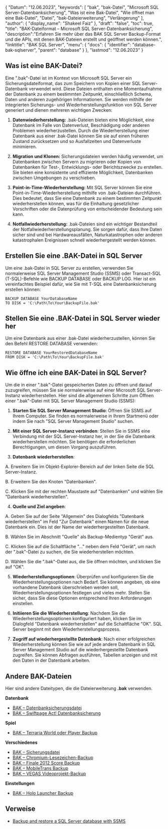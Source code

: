 {
"Datum": "12.06.2023",
  "keywords": [
"bak",
"bak-Datei",
"Microsoft SQL Server-Datenbanksicherung",
"Was ist eine Bak-Datei",
"Wie öffnet man eine Bak-Datei",
"Datei",
"bak-Dateierweiterung",
"Verlängerung"
],
  "author": {
"display_name": "Shakeel Faiz"
},
"draft": "false",
  "toc": true,
"title": "BAK-Dateiformat – Microsoft SQL Server-Datenbanksicherung",
  "description":"Erfahren Sie mehr über das BAK SQL Server Backup-Format und die APIs, mit denen BAK-Dateien erstellt und geöffnet werden können.",
"linktitle": "BAK SQL Server",
  "menu": {
    "docs": {
      "identifier": "database-bak-sqlserver",
"parent": "database"
}
},
"lastmod": "12.06.2023"
}

## Was ist eine BAK-Datei?

Eine ".bak"-Datei ist im Kontext von Microsoft SQL Server ein Sicherungsdateiformat, das zum Speichern von Kopien einer SQL Server-Datenbank verwendet wird. Diese Dateien enthalten eine Momentaufnahme der Datenbank zu einem bestimmten Zeitpunkt, einschließlich Schema, Daten und anderen zugehörigen Informationen. Sie werden mithilfe der integrierten Sicherungs- und Wiederherstellungsfunktion von SQL Server generiert und dienen mehreren wichtigen Zwecken:

1. **Datenwiederherstellung:** .bak-Dateien bieten eine Möglichkeit, eine Datenbank im Falle von Datenverlust, Beschädigung oder anderen Problemen wiederherzustellen. Durch die Wiederherstellung einer Datenbank aus einer .bak-Datei können Sie sie auf einen früheren Zustand zurücksetzen und so Ausfallzeiten und Datenverluste minimieren.

2. **Migration und Klonen:** Sicherungsdateien werden häufig verwendet, um Datenbanken zwischen Servern zu migrieren oder Kopien von Datenbanken für Test-, Entwicklungs- oder Berichtszwecke zu erstellen. Sie bieten eine konsistente und effiziente Möglichkeit, Datenbanken zwischen Umgebungen zu verschieben.

3. **Point-in-Time-Wiederherstellung:** Mit SQL Server können Sie eine Point-in-Time-Wiederherstellung mithilfe von .bak-Dateien durchführen. Dies bedeutet, dass Sie eine Datenbank zu einem bestimmten Zeitpunkt wiederherstellen können, was für die Einhaltung gesetzlicher Vorschriften oder die Datenprüfung von entscheidender Bedeutung sein kann.

4. **Notfallwiederherstellung:** .bak-Dateien sind ein wichtiger Bestandteil der Notfallwiederherstellungsplanung. Sie sorgen dafür, dass Ihre Daten sicher sind und bei Hardwareausfällen, Naturkatastrophen oder anderen katastrophalen Ereignissen schnell wiederhergestellt werden können.

## Erstellen Sie eine .BAK-Datei in SQL Server

Um eine .bak-Datei in SQL Server zu erstellen, verwenden Sie normalerweise SQL Server Management Studio (SSMS) oder Transact-SQL (T-SQL)-Befehle wie BACKUP DATABASE oder BACKUP LOG. Hier ist ein vereinfachtes Beispiel dafür, wie Sie mit T-SQL eine Datenbanksicherung erstellen können:

```
BACKUP DATABASE YourDatabaseName
TO DISK = 'C:\Path\To\Your\BackupFile.bak'
```

## Stellen Sie eine .BAK-Datei in SQL Server wieder her

Um eine Datenbank aus einer .bak-Datei wiederherzustellen, können Sie den Befehl RESTORE DATABASE verwenden:

```
RESTORE DATABASE YourRestoredDatabaseName
FROM DISK = 'C:\Path\To\Your\BackupFile.bak'
```

## Wie öffne ich eine BAK-Datei in SQL Server?

Um die in einer ".bak"-Datei gespeicherten Daten zu öffnen und darauf zuzugreifen, müssen Sie sie normalerweise auf einer Microsoft SQL Server-Instanz wiederherstellen. Hier sind die allgemeinen Schritte zum Öffnen einer ".bak"-Datei mit SQL Server Management Studio (SSMS):

1. **Starten Sie SQL Server Management Studio**: Öffnen Sie SSMS auf Ihrem Computer. Sie finden es normalerweise in Ihrem Startmenü oder indem Sie nach "SQL Server Management Studio" suchen.

2. **Mit einer SQL Server-Instanz verbinden**: Stellen Sie in SSMS eine Verbindung mit der SQL Server-Instanz her, in der Sie die Datenbank wiederherstellen möchten. Sie benötigen die erforderlichen Berechtigungen, um diesen Vorgang auszuführen.

3. **Datenbank wiederherstellen**:

A. Erweitern Sie im Objekt-Explorer-Bereich auf der linken Seite die SQL Server-Instanz.

B. Erweitern Sie den Knoten "Datenbanken".

C. Klicken Sie mit der rechten Maustaste auf "Datenbanken" und wählen Sie "Datenbank wiederherstellen".

4. **Quelle und Ziel angeben**:

A. Geben Sie auf der Seite "Allgemein" des Dialogfelds "Datenbank wiederherstellen" im Feld "Zur Datenbank" einen Namen für die neue Datenbank ein. Dies ist der Name der wiederhergestellten Datenbank.

B. Wählen Sie im Abschnitt "Quelle" als Backup-Medientyp "Gerät" aus.

C. Klicken Sie auf die Schaltfläche "…" neben dem Feld "Gerät", um nach der ".bak"-Datei zu suchen, die Sie wiederherstellen möchten.

D. Wählen Sie die ".bak"-Datei aus, die Sie öffnen möchten, und klicken Sie auf "OK".

5. **Wiederherstellungsoptionen**: Überprüfen und konfigurieren Sie die Wiederherstellungsoptionen nach Bedarf. Sie können angeben, ob eine vorhandene Datenbank überschrieben werden soll, Wiederherstellungsoptionen festlegen und vieles mehr. Stellen Sie sicher, dass Sie diese Optionen entsprechend Ihren Anforderungen einstellen.

6. **Initiieren Sie die Wiederherstellung**: Nachdem Sie die Wiederherstellungsoptionen konfiguriert haben, klicken Sie im Dialogfeld "Datenbank wiederherstellen" auf die Schaltfläche "OK". SQL Server beginnt mit dem Wiederherstellungsprozess.

7. **Zugriff auf wiederhergestellte Datenbank**: Nach einer erfolgreichen Wiederherstellung können Sie wie auf jede andere Datenbank in SQL Server Management Studio auf die wiederhergestellte Datenbank zugreifen. Sie können Abfragen ausführen, Tabellen anzeigen und mit den Daten in der Datenbank arbeiten.

## Andere BAK-Dateien

Hier sind andere Dateitypen, die die Dateierweiterung **.bak** verwenden.

**Datenbank**
- [BAK – Datenbanksicherungsdatei](/database/bak/)
- [BAK – Swiftpage Act! Datenbanksicherung](/database/bak-act/)

**Spiel**
- [BAK – Terraria World oder Player Backup](/game/bak-terraria/)

**Verschiedenes**
- [BAK – Sicherungsdatei](/misc/bak-backup/)
- [BAK – Chromium-Lesezeichen-Backup](/misc/bak-chromium/)
- [BAK – Finale 2012 Score Backup](/misc/bak-finale/)
- [BAK – MobileTrans Backup](/misc/bak-mobiletrans/)
- [BAK – VEGAS Videoprojekt-Backup](/misc/bak-vegas/)

**Einstellungen**
- [BAK – Holo Launcher Backup](/settings/bak-holo/)

## Verweise
* [Backup and restore a SQL Server database with SSMS](https://learn.microsoft.com/en-us/sql/relational-databases/backup-restore/quickstart-backup-restore-database?view=sql-server-ver16&tabs=ssms)
